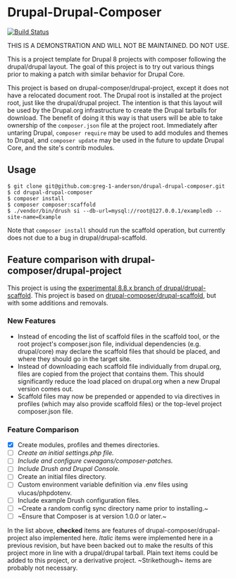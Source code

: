 # Drupal-Drupal-Composer

[![Build Status](https://travis-ci.org/greg-1-anderson/drupal-drupal-composer.svg?branch=master)](https://travis-ci.org/greg-1-anderson/drupal-drupal-composer)

THIS IS A DEMONSTRATION AND WILL NOT BE MAINTAINED. DO NOT USE.

This is a project template for Drupal 8 projects with composer following the drupal/drupal layout. The goal of this project is to try out various things prior to making a patch with similar behavior for Drupal Core.

This project is based on drupal-composer/drupal-project, except it does not have a relocated document root. The Drupal root is installed at the project root, just like the drupal/drupal project. The intention is that this layout will be used by the Drupal.org infrastructure to create the Drupal tarballs for download. The benefit of doing it this way is that users will be able to take ownership of the `composer.json` file at the project root. Immediately after untaring Drupal, `composer require` may be used to add modules and themes to Drupal, and `composer update` may be used in the future to update Drupal Core, and the site's contrib modules.

## Usage

```
$ git clone git@github.com:greg-1-anderson/drupal-drupal-composer.git
$ cd drupal-drupal-composer
$ composer install
$ composer composer:scaffold
$ ./vendor/bin/drush si --db-url=mysql://root@127.0.0.1/exampledb --site-name=Example
```

Note that `composer install` should run the scaffold operation, but currently does not due to a bug in drupal/drupal-scaffold.

## Feature comparison with drupal-composer/drupal-project

This project is using the [experimental 8.8.x branch of drupal/drupal-scaffold](https://github.com/drupal/drupal-scaffold/tree/8.8.x). This project is based on [drupal-composer/drupal-scaffold](https://github.com/drupal-composer/drupal-scaffold), but with some additions and removals.

### New Features

- Instead of encoding the list of scaffold files in the scaffold tool, or the root project's composer.json file, individual dependencies (e.g. drupal/core) may declare the scaffold files that should be placed, and where they should go in the target site.  
- Instead of downloading each scaffold file individually from drupal.org, files are copied from the project that contains them. This should significantly reduce the load placed on drupal.org when a new Drupal version comes out.
- Scaffold files may now be prepended or appended to via directives in profiles (which may also provide scaffold files) or the top-level project composer.json file.

### Feature Comparison

- [x] Create modules, profiles and themes directories.
- [ ] _Create an initial settings.php file._
- [ ] _Include and configure cweagans/composer-patches._
- [ ] _Include Drush and Drupal Console._
- [ ] Create an initial files directory.
- [ ] Custom environment variable definition via .env files using vlucas/phpdotenv.
- [ ] Include example Drush configuration files.
- [ ] ~Create a random config sync directory name prior to installing.~
- [ ] ~Ensure that Composer is at version 1.0.0 or later.~

In the list above, **checked** items are features of drupal-composer/drupal-project also implemented here. _Italic_ items were implemented here in a previous revision, but have been backed out to make the results of this project more in line with a drupal/drupal tarball. Plain text items could be added to this project, or a derivative project. ~Strikethough~ items are probably not necessary.

